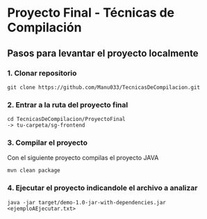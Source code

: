 # Proyecto Final - Técnicas de Compilación

## Pasos para levantar el proyecto localmente

### 1. Clonar repositorio
```
git clone https://github.com/Manu033/TecnicasDeCompilacion.git
```

### 2. Entrar a la ruta del proyecto final

```
cd TecnicasDeCompilacion/ProyectoFinal
-> tu-carpeta/sg-frontend
```

### 3. Compilar el proyecto
Con el siguiente proyecto compilas el proyecto JAVA
```
mvn clean package                                                                                  
```
### 4. Ejecutar el proyecto indicandole el archivo a analizar

```
java -jar target/demo-1.0-jar-with-dependencies.jar <ejemploAEjecutar.txt>     
```